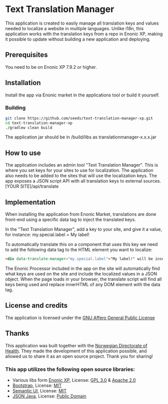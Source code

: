 # Text Translation Manager

This application is created to easily manage all translation keys and values needed to localize a website in multiple languages. Unlike i18n, this application works with the translation keys from a repo in Enonic XP, making it possible to update without building a new application and deploying.


## Prerequisites

You need to be on Enonic XP 7.9.2 or higher.

## Installation
Install the app via Enonic market in the applications tool or build it yourself.

### Building
```bash
git clone https://github.com/seeds/text-translation-manager-xp.git
cd text-translation-manager-xp
./gradlew clean build
```
The application jar should be in /build/libs as translationmanager-x.x.x.jar

## How to use
The application includes an admin tool "Text Translation Manager".
This is where you set keys for your sites to use for localization.
The application also needs to be added to the sites that will use the localization keys.
The app exposes a JSON script API with all translation keys to external sources. [YOUR SITE]/api/translate

## Implementation

When installing the application from Enonic Market, translations are done front-end using a specific data tag to inject the translated keys.

In the "Text Translation Manager", add a key to your site, and give it a value, for instance: my.special.label = My label!

To automatically translate this on a component that uses this key we need to add the following data tag to the HTML element you want to localize:

```html
<div data-translate-manager="my.special.label">"My label!" will be inserted here</div>
```
The Enonic Processor included in the app on the site will automatically find what keys are used on the site and include the localized values in a JSON object. When the page loads in your browser, the translate script will find all keys being used and replace innerHTML of any DOM element with the data tag.

## License and credits
The application is licensed under the [GNU Affero General Public License](https://github.com/seeds/text-translation-manager-xp/blob/master/LICENSE.txt)
## Thanks
This application was built together with the [Norwegian Directorate of Health](https://www.helsedirektoratet.no). They made the development of this application possible, and allowed us to share it as an open source project. Thank you for sharing!

### This app utilizes the following open source libraries:
- Various libs form [Enonic XP](https://github.com/enonic/xp), License: [GPL 3.0](https://github.com/enonic/xp/blob/master/LICENSE.txt) & [Apache 2.0](https://github.com/enonic/xp/blob/master/LICENSE_AL.txt)
- [Bootstrap](https://github.com/twbs/bootstrap), License: [MIT](https://github.com/twbs/bootstrap/blob/main/LICENSE)
- [Semantic UI](https://github.com/Semantic-Org/Semantic-UI), License: [MIT](https://github.com/Semantic-Org/Semantic-UI/blob/master/LICENSE.md)
- [JSON Java](https://github.com/stleary/JSON-java), License: [Public Domain](https://github.com/stleary/JSON-java/blob/master/LICENSE)
